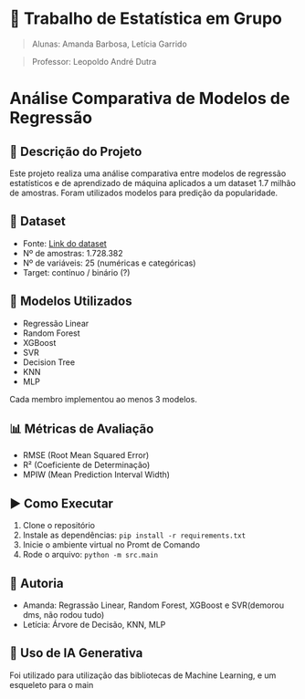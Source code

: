 # 🧮 Trabalho de Estatística em Grupo 

> Alunas: Amanda Barbosa, Letícia Garrido

> Professor: Leopoldo André Dutra 

# Análise Comparativa de Modelos de Regressão

## 📌 Descrição do Projeto
Este projeto realiza uma análise comparativa entre modelos de regressão estatísticos e de aprendizado de máquina aplicados a um dataset 1.7 milhão de amostras. Foram utilizados modelos para predição da popularidade.

## 📂 Dataset
- Fonte: [Link do dataset](https://drive.google.com/file/d/1Cg4GNIvuvjtH4ZJSEAY5Mc5z7THT2CRQ/view?usp=drive_link)
- Nº de amostras: 1.728.382
- Nº de variáveis: 25 (numéricas e categóricas)
- Target: contínuo / binário (?)

## 🧠 Modelos Utilizados
- Regressão Linear
- Random Forest
- XGBoost
- SVR
- Decision Tree
- KNN
- MLP

Cada membro implementou ao menos 3 modelos.

## 📊 Métricas de Avaliação
- RMSE (Root Mean Squared Error)
- R² (Coeficiente de Determinação)
- MPIW (Mean Prediction Interval Width)

## ▶️ Como Executar
1. Clone o repositório
2. Instale as dependências: `pip install -r requirements.txt`
3. Inicie o ambiente virtual no Promt de Comando
4. Rode o arquivo: `python -m src.main`

## 👥 Autoria
- Amanda: Regrassão Linear, Random Forest, XGBoost e SVR(demorou dms, não rodou tudo)
- Letícia: Árvore de Decisão, KNN, MLP

## 💬 Uso de IA Generativa
Foi utilizado para utilização das bibliotecas de Machine Learning, e um esqueleto para o main

